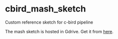 # cbird_mash_sketch
Custom reference sketch for c-bird pipeline

The mash sketch is hosted in Gdrive. Get it from [here](https://drive.google.com/file/d/1OH5UXvNnBWWLMNsKwz3QwGFB2RML8HV_/view?usp=share_link).
